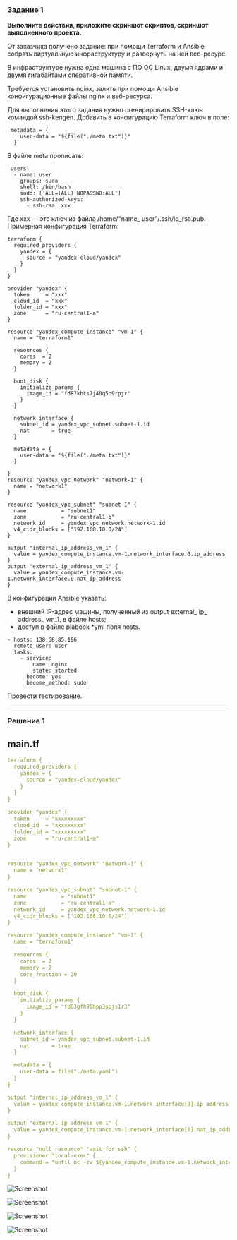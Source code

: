 ### Задание 1

**Выполните действия, приложите скриншот скриптов, скриншот выполненного проекта.**

От заказчика получено задание: при помощи Terraform и Ansible собрать виртуальную инфраструктуру и развернуть на ней веб-ресурс.

В инфраструктуре нужна одна машина с ПО ОС Linux, двумя ядрами и двумя гигабайтами оперативной памяти.

Требуется установить nginx, залить при помощи Ansible конфигурационные файлы nginx и веб-ресурса.

Для выполнения этого задания нужно сгенирировать SSH-ключ командой ssh-kengen. Добавить в конфигурацию Terraform ключ в поле:

```
 metadata = {
    user-data = "${file("./meta.txt")}"
  }
```

В файле meta прописать:

```
 users:
  - name: user
    groups: sudo
    shell: /bin/bash
    sudo: ['ALL=(ALL) NOPASSWD:ALL']
    ssh-authorized-keys:
      - ssh-rsa  xxx
```
Где xxx — это ключ из файла /home/"name_ user"/.ssh/id_rsa.pub. Примерная конфигурация Terraform:

```
terraform {
  required_providers {
    yandex = {
      source = "yandex-cloud/yandex"
    }
  }
}

provider "yandex" {
  token     = "xxx"
  cloud_id  = "xxx"
  folder_id = "xxx"
  zone      = "ru-central1-a"
}

resource "yandex_compute_instance" "vm-1" {
  name = "terraform1"

  resources {
    cores  = 2
    memory = 2
  }

  boot_disk {
    initialize_params {
      image_id = "fd87kbts7j40q5b9rpjr"
    }
  }

  network_interface {
    subnet_id = yandex_vpc_subnet.subnet-1.id
    nat       = true
  }

  metadata = {
    user-data = "${file("./meta.txt")}"
  }

}
resource "yandex_vpc_network" "network-1" {
  name = "network1"
}

resource "yandex_vpc_subnet" "subnet-1" {
  name           = "subnet1"
  zone           = "ru-central1-b"
  network_id     = yandex_vpc_network.network-1.id
  v4_cidr_blocks = ["192.168.10.0/24"]
}

output "internal_ip_address_vm_1" {
  value = yandex_compute_instance.vm-1.network_interface.0.ip_address
}
output "external_ip_address_vm_1" {
  value = yandex_compute_instance.vm-1.network_interface.0.nat_ip_address
}
```

В конфигурации Ansible указать:

* внешний IP-адрес машины, полученный из output external_ ip_ address_ vm_1, в файле hosts;
* доступ в файле plabook *yml поля hosts.

```
- hosts: 138.68.85.196
  remote_user: user
  tasks:
    - service:
        name: nginx
        state: started
      become: yes
      become_method: sudo
```

Провести тестирование.

---

### Решение 1

## main.tf

```yaml
terraform {
  required_providers {
    yandex = {
      source = "yandex-cloud/yandex"
    }
  }
}

provider "yandex" {
  token     = "xxxxxxxxx"
  cloud_id  = "xxxxxxxxx"
  folder_id = "xxxxxxxxx"
  zone      = "ru-central1-a"
}


resource "yandex_vpc_network" "network-1" {
  name = "network1"
}

resource "yandex_vpc_subnet" "subnet-1" {
  name           = "subnet1"
  zone           = "ru-central1-a"
  network_id     = yandex_vpc_network.network-1.id
  v4_cidr_blocks = ["192.168.10.0/24"]
}

resource "yandex_compute_instance" "vm-1" {
  name = "terraform1"

  resources {
    cores  = 2
    memory = 2
    core_fraction = 20
  }

  boot_disk {
    initialize_params {
      image_id = "fd83gfh90hpp3sojs1r3"
    }
  }

  network_interface {
    subnet_id = yandex_vpc_subnet.subnet-1.id
    nat       = true
  }

  metadata = {
    user-data = file("./meta.yaml")
  }
}

output "internal_ip_address_vm_1" {
  value = yandex_compute_instance.vm-1.network_interface[0].ip_address
}

output "external_ip_address_vm_1" {
  value = yandex_compute_instance.vm-1.network_interface[0].nat_ip_address
}

resource "null_resource" "wait_for_ssh" {
  provisioner "local-exec" {
    command = "until nc -zv ${yandex_compute_instance.vm-1.network_interface.0.nat_ip_address} 22; do sleep 5; done && ansible-playbook -e 'external_ip_address_vm_1=${yandex_compute_instance.vm-1.network_interface.0.nat_ip_address}' terrdz.yml"
  }
}
```


![Screenshot](https://github.com/jonhespeto/git/blob/main/homeworks/img/7.03.1-2.jpg)

![Screenshot](https://github.com/jonhespeto/git/blob/main/homeworks/img/7.03.1-4.jpg)

![Screenshot](https://github.com/jonhespeto/git/blob/main/homeworks/img/7.03.1-1.jpg)

![Screenshot](https://github.com/jonhespeto/git/blob/main/homeworks/img/7.03.1-3.jpg)
